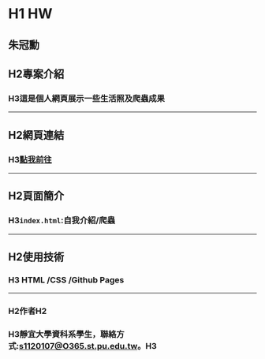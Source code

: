 # H1 HW
**朱冠勳**
---
## H2專案介紹

### H3這是個人網頁展示一些生活照及爬蟲成果
---
## H2網頁連結
### H3[點我前往](https://eric-0215.github.io/HW/)
---
## H2頁面簡介
### H3`index.html`:自我介紹/爬蟲
---
## H2使用技術
### H3 HTML /CSS /Github Pages
---
### H2作者H2
### H3靜宜大學資科系學生，聯絡方式:s1120107@O365.st.pu.edu.tw。H3
